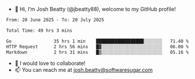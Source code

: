 - 👋 Hi, I’m Josh Beatty (@jbeatty88), welcome to my GitHub profile!

<!--START_SECTION:waka-->

```txt
From: 20 June 2025 - To: 20 July 2025

Total Time: 49 hrs 3 mins

Go                35 hrs 1 min    ██████████████████░░░░░░░   71.40 %
HTTP Request      2 hrs 56 mins   █▓░░░░░░░░░░░░░░░░░░░░░░░   06.00 %
Markdown          2 hrs 31 mins   █▒░░░░░░░░░░░░░░░░░░░░░░░   05.16 %
```

<!--END_SECTION:waka-->

- 💞️ I would love to collaborate!
- 📫 You can reach me at josh.beatty@softwaresugar.com

<!---
jbeatty88/jbeatty88 is a ✨ special ✨ repository because its `README.md` (this file) appears on your GitHub profile.
You can click the Preview link to take a look at your changes.
--->
